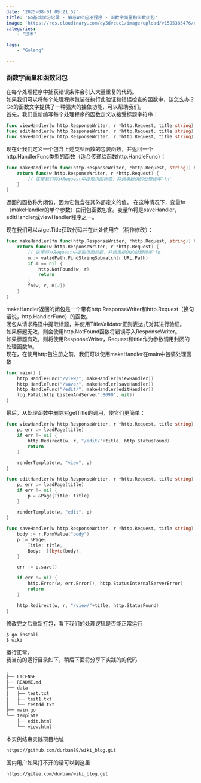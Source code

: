 ```yaml
---
date: '2025-08-01 09:21:52'
title: 'Go基础学习记录 - 编写Web应用程序 - 函数字面量和函数闭包'
image: 'https://res.cloudinary.com/dy5dvcuc1/image/upload/v1595385476/xiaorongmao/golang.jpg'
categories:
    - "技术"

tags:
    - "Golang"

---
```


### **函数字面量和函数闭包**

在每个处理程序中捕获错误条件会引入大量重复的代码。  
如果我们可以将每个处理程序包装在执行此验证和错误检查的函数中，该怎么办？  
Go的函数文字提供了一种强大的抽象功能，可以帮助我们。  
首先，我们重新编写每个处理程序的函数定义以接受标题字符串：

```go
func viewHandler(w http.ResponseWriter, r *http.Request, title string)
func editHandler(w http.ResponseWriter, r *http.Request, title string)
func saveHandler(w http.ResponseWriter, r *http.Request, title string)
```

现在让我们定义一个包含上述类型函数的包装函数，并返回一个http.HandlerFunc类型的函数（适合传递给函数http.HandleFunc）：

```go
func makeHandler(fn func(http.ResponseWriter, *http.Request, string)) http.HandleFunc {
    return func(w http.ResponseWriter, r *http.Request) {
        // 这里我们将从Request中提取页面标题，并调用提供的处理程序'fn'
    }
}
```

返回的函数称为闭包，因为它包含在其外部定义的值。 在这种情况下，变量fn（makeHandler的单个参数）由闭包函数包含。变量fn将是saveHandler，editHandler或viewHandler程序之一。

现在我们可以从getTitle获取代码并在此处使用它（稍作修改）：

```go
func makeHandler(fn func(http.ResponseWriter, *http.Request, string)) http.HandlerFunc {
    return func(w http.ResponseWriter, r *http.Request) {
        // 这里将从Request中提取页面标题，并调用提供的处理程序'fn'
        m := validPath.FindStringSubmatch(r.URL.Path)
        if m == nil {
            http.NotFound(w, r)
            return
        }
        fn(w, r, m[2])
    }
}
```

makeHandler返回的闭包是一个带有http.ResponseWriter和http.Request（换句话说，http.HandlerFunc）的函数。  
闭包从请求路径中提取标题，并使用TitleValidator正则表达式对其进行验证。  
如果标题无效，则会使用http.NotFound函数将错误写入ResponseWriter。  
如果标题有效，则将使用ResponseWriter，Request和title作为参数调用封闭的处理函数fn。  
现在，在使用http包注册之前，我们可以使用makeHandler在main中包装处理函数：

```go
func main() {
    http.HandleFunc("/view/", makeHandler(viewHandler))
    http.HandleFunc("/save/", makeHandler(saveHandler))
    http.HandleFunc("/edit/", makeHandler(editHandler))
    log.Fatal(http.ListenAndServe(":8090", nil))
}
```

最后，从处理函数中删除对getTitle的调用，使它们更简单：

```go
func viewHandler(w http.ResponseWriter, r *http.Request, title string) {
    p, err := loadPage(title)
    if err != nil {
        http.Redirect(w, r, "/edit/"+title, http.StatusFound)
        return
    }

    renderTemplate(w, "view", p)
}

func editHandler(w http.ResponseWriter, r *http.Request, title string) {
    p, err := loadPage(title)
    if err != nil {
        p = &Page{Title: title}
    }

    renderTemplate(w, "edit", p)
}

func saveHandler(w http.ResponseWriter, r *http.Request, title string) {
    body := r.FormValue("body")
    p := &Page{
        Title: title,
        Body:  []byte(body),
    }

    err := p.save()

    if err != nil {
        http.Error(w, err.Error(), http.StatusInternalServerError)
        return
    }

    http.Redirect(w, r, "/view/"+title, http.StatusFound)
}
```

修改完之后重新打包，看下我们的处理逻辑是否能正常运行

```bash
$ go install
$ wiki
```

运行正常。  
我当前的运行目录如下，稍后下面将分享下实践的的代码

```bash
.
├── LICENSE
├── README.md
├── data
│   ├── test.txt
│   ├── test1.txt
│   └── testdd.txt
├── main.go
└── template
    ├── edit.html
    └── view.html
```

本实例结束实践项目地址

```bash
https://github.com/durban89/wiki_blog.git
```

国内用户如果打不开的话可以到这里

```bash
https://gitee.com/durban/wiki_blog.git
```
